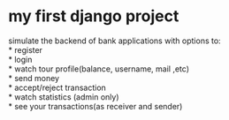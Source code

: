 <h1>my first django project</h1>
simulate the backend of bank applications
with options to:<br>
* register<br>
* login<br>
* watch tour profile(balance, username, mail ,etc)<br>
* send money<br>
* accept/reject transaction<br>
* watch statistics (admin only)<br>
* see your transactions(as receiver and sender)<br>
